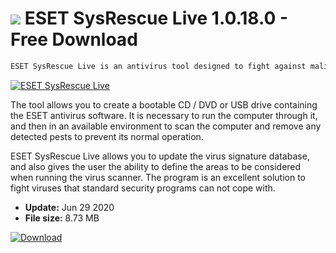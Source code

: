 # ![](https://cdn.softexe.net/static/icon/7/eset-sysrescue-live-10765.png) ESET SysRescue Live 1.0.18.0 - Free Download

```sh
ESET SysRescue Live is an antivirus tool designed to fight against malicious software that prevents normal operation and the launch of the Windows operating system.
```
[![ESET SysRescue Live](https:https://tse3.mm.bing.net/th?id=OIP.KDvMipX3l65eoz8GQECnjAHaFA&pid=Api)](https://softexe.net/win/security-privacy/scanners/eset-sysrescue-live:pRgfe.html)

The tool allows you to create a bootable CD / DVD or USB drive containing the ESET antivirus software. It is necessary to run the computer through it, and then in an available environment to scan the computer and remove any detected pests to prevent its normal operation.
 
 ESET SysRescue Live allows you to update the virus signature database, and also gives the user the ability to define the areas to be considered when running the virus scanner. The program is an excellent solution to fight viruses that standard security programs can not cope with.


- **Update:** Jun 29 2020
- **File size:** 8.73 MB

[![Download](https://cdn.softexe.net/static/img/download.png)](https://softexe.net/win/security-privacy/scanners/eset-sysrescue-live:pRgfe.html)

